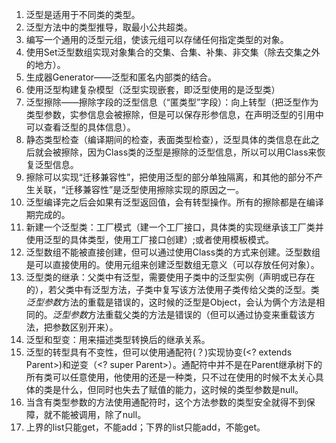 1. 泛型是适用于不同类的类型。
2. 泛型方法中的类型推导，取最小公共超类。
3. 编写一个通用的泛型元组，使该元组可以存储任何指定类型的对象。
4. 使用Set泛型数组实现对象集合的交集、合集、补集、非交集（除去交集之外的地方）。
5. 生成器Generator——泛型和匿名内部类的结合。
6. 使用泛型构建复杂模型（泛型实现嵌套，即泛型使用的是泛型类）
7. 泛型擦除——擦除字段的泛型信息（“匿类型”字段）：向上转型（把泛型作为类型参数，实参信息会被擦除，但是可以保存形参信息，在声明泛型的引用中可以查看泛型的具体信息）。
8. 静态类型检查（编译期间的检查，表面类型检查），泛型具体的类信息在此之后就会被擦除，因为Class类的泛型是擦除的泛型信息，所以可以用Class来恢复泛型信息。
9. 擦除可以实现“迁移兼容性”，把使用泛型的部分单独隔离，和其他的部分不产生关联，“迁移兼容性”是泛型使用擦除实现的原因之一。
10. 泛型编译完之后会如果有泛型返回值，会有转型操作。所有的擦除都是在编译期完成的。
11. 新建一个泛型类：工厂模式（建一个工厂接口，具体类的实现继承该工厂类并使用泛型的具体类型，使用工厂接口创建）;或者使用模板模式。
12. 泛型数组不能被直接创建，但可以通过使用Class类的方式来创建。泛型数组是可以直接使用的。使用元组来创建泛型数组无意义（可以存放任何对象）。
13. 泛型类的继承：父类中有泛型，需要使用子类中的泛型实例（声明或已存在的），若父类中有泛型方法，子类中复写该方法使用子类传给父类的泛型。类*泛型参数*方法的重载是错误的，这时候的泛型是Object，会认为俩个方法是相同的。*泛型参数*方法重载父类的方法是错误的（但可以通过协变来重载该方法，把参数区别开来）。
14. 泛型和型变：用来描述类型转换后的继承关系。
15. 泛型的转型具有不变性，但可以使用通配符(？)实现协变(<? extends Parent>)和逆变（<? super Parent>）。通配符中并不是在Parent继承树下的所有类可以任意使用，他使用的还是一种类，只不过在使用的时候不太关心具体的类是什么，但同时也失去了赋值的能力，这时候的类型参数是null。
16. 当含有类型参数的方法使用通配符时，这个方法参数的类型安全就得不到保障，就不能被调用，除了null。
17. 上界的list只能get，不能add；下界的list只能add，不能get。